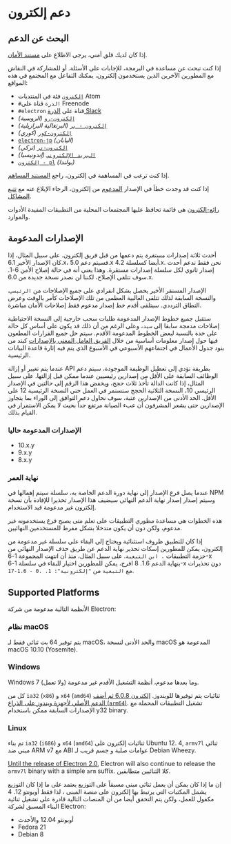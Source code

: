 # دعم إلكترون

## البحث عن الدعم

إذا كان لديك قلق أمني، يرجى الاطلاع على [مستند الأمان](https://github.com/electron/electron/tree/master/SECURITY.md).

إذا كنت تبحث عن مساعدة في البرمجة، للإجابات على الأسئلة. أو للمشاركة في النقاش مع المطورين الآخرين الذين يستخدمون إلكترون، يمكنك التفاعل مع المجتمع في هذه المواقع:
- [`إلكترون`](https://discuss.atom.io/c/electron) فئة في المنتديات Atom
- `#الذرة` قناة على Freenode
- `#electron` قناة على [الذرة Slack](https://discuss.atom.io/t/join-us-on-slack/16638?source_topic_id=25406)
- [`إلكترون-رو`](https://telegram.me/electron_ru) *(الروسية)*
- [`إلكترون - بر`](https://electron-br.slack.com) *(البرتغالية البرازيلية)*
- [`إلكترون-كور`](https://electron-kr.github.io/electron-kr) *(كوري)*
- [`electron-jp`](https://electron-jp.slack.com) *(اليابان)*
- [`إلكترون-تر`](https://electron-tr.herokuapp.com) *(تركي)*
- [`البريد الإلكتروني`](https://electron-id.slack.com) *(إندونيسيا)*
- [`إلكترون - pl`](https://electronpl.github.io) *(بولندا)*

إذا كنت ترغب في المساهمة في إلكترون، راجع [المستند المساهم](https://github.com/electron/electron/blob/master/CONTRIBUTING.md).

إذا كنت قد وجدت خطأ في الإصدار [المدعوم](#supported-versions) من إلكترون، الرجاء الإبلاغ عنه مع [تتبع المشاكل](../development/issues.md).

[رائع-إلكترون](https://github.com/sindresorhus/awesome-electron) هي قائمة تحافظ عليها المجتمعات المحلية من التطبيقات المفيدة الأدوات والموارد.

## الإصدارات المدعومة

أحدث ثلاثة إصدارات *مستقرة* يتم دعمها من قبل فريق إلكترون. على سبيل المثال، إذا كان الإصدار الأخير 6.1.x، فسيتم دعم 5.0.x أيضا كسلسلة 4.2.x.  نحن فقط ندعم أحدث إصدار ثانوي لكل سلسلة إصدارات مستقرة.  وهذا يعني أنه في حالة إصلاح الأمن 6-1. سوف تتلقى الإصلاح، لكننا لن نصدر نسخة جديدة من 6.0.x.

الإصدار المستقر الأخير يحصل بشكل انفرادي على جميع الإصلاحات من `الرئيسي`، والنسخة السابقة لذلك تتلقى الغالبية العظمى من تلك الإصلاحات كأمر بالوقت وعرض النطاق الترددي. سيتلقى أقدم خط إصدار مدعوم فقط إصلاحات الأمان مباشرة.

ستقبل جميع خطوط الإصدار المدعومة طلبات سحب خارجية إلى النسخة الاحتياطية إصلاحات مدمجة سابقا إلى `سيد`، وعلى الرغم من أن ذلك قد يكون على أساس كل حالة على حدة بالنسبة لبعض الخطوط المدعومة الأقدم. سيتم حل جميع القرارات المطعون فيها حول إصدار معلومات أساسية من خلال [الفريق العامل المعني بالإصدارات](https://github.com/electron/governance/tree/master/wg-releases) كبند من بنود جدول الأعمال في اجتماعهم الأسبوعي في الأسبوع الذي يتم فيه إثارة قاعدة البيانات الرئيسية.

عندما يتم تغيير أو إزالة API بطريقة تؤدي إلى تعطيل الوظيفة الموجودة، سيتم دعم الوظائف السابقة على الأقل من إصدارين رئيسيين عندما ممكن قبل إزالتها. على سبيل المثال، إذا كانت الدالة تأخذ ثلاث حجج، ويخفض هذا الرقم إلى حالتين في الإصدار الرئيسي 10، النسخة الثلاثية الحجج ستستمر في العمل حتى النسخة الرئيسية 12 على الأقل. الحد الأدنى من الإصدارين عتبة، سوف نحاول دعم التوافق إلى الوراء بما يتجاوز الإصدارين حتى يشعر المشرفون أن عبء الصيانة مرتفع جداً بحيث لا يمكن الاستمرار في القيام بذلك.

### الإصدارات المدعومة حاليا
- 10.x.y
- 9.x.y
- 8.x.y

### نهاية العمر

عندما يصل فرع الإصدار إلى نهاية دورة الدعم الخاصة به، سلسلة سيتم إهمالها في NPM وسيتم إصدار إصدار نهاية الدعم النهائي سيضيف هذا الإصدار تحذيرا للإفادة بأن نسخة إلكترون غير مدعومة قيد الاستخدام.

هذه الخطوات هي مساعدة مطوري التطبيقات على تعلم متى يصبح فرع يستخدمونه غير مدعوم، ولكن دون أن يكون متدخلا بشكل مفرط للمستخدمين النهائيين.

إذا كان للتطبيق ظروف استثنائية ويحتاج إلى البقاء على سلسلة غير مدعومة من إلكترون، يمكن للمطورين إسكات تحذير نهاية الدعم عن طريق حذف الإصدار النهائي من حزمة التطبيقات `. ابن` `التبعية`. على سبيل المثال، منذ أن انتهت المجموعة 1-6-x بنهاية الدعم 1.6. 8 افرج، يمكن للمطورين اختيار للبقاء في سلسلة 1-6-x دون تحذيرات مع `التبعية` من `"إلكترونية": 1. .0 - 1.6-17`.

## Supported Platforms

الأنظمة التالية مدعومة من شركة Electron:

### نظام macOS

يتم توفير 64 بت ثنائي فقط لـ macOS، والحد الأدنى لنسخة macOS المدعومة هو macOS 10.10 (Yosemite).

### Windows

Windows 7 وما بعدها مدعوم، أنظمة التشغيل الأقدم غير مدعومة (ولا تعمل).

كل من `ia32` (`x86`) و `x64` (`amd64`) ثنائيات يتم توفيرها للويندوز. [إلكترون 6.0.8 ثم أضف الدعم الأصلي لأجهزة ويندوز على الذراع (`arm64`)](windows-arm.md). تشغيل التطبيقات المحملة مع الإصدارات السابقة ممكن باستخدام y32 binary.

### Linux

تم بناء `ia32` (`i686`) و `x64` (`amd64`) ثنائيات إلكترون على Ubuntu 12. 4, `armv7l` ثنائي مبني ضد ARM v7 مع ABI عوامات صلبة و جسم قريب لـ Debian Wheezy.

[Until the release of Electron 2.0][arm-breaking-change], Electron will also continue to release the `armv7l` binary with a simple `arm` suffix. كلا الثنائيين متطابقين.

إن ما إذا كان يمكن أن يعمل ثنائي مبني مسبقاً على التوزيع يعتمد على ما إذا كان التوزيع يشمل المكتبات التي يرتبط بها إلكترون على منصة المبنى ، لذا فقط أوبونتو 12. 4 مكفول للعمل، ولكن يتم التحقق أيضا من أن المنصات التالية قادرة على تشغيل ثنائية البناء المسبق لشركة Electron:

* أوبونتو 12.04 والأحدث
* Fedora 21
* Debian 8

[arm-breaking-change]: ../breaking-changes.md#duplicate-arm-assets

